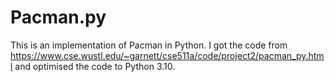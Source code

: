 # Pacman.py
This is an implementation of Pacman in Python.
I got the code from https://www.cse.wustl.edu/~garnett/cse511a/code/project2/pacman_py.html 
and optimised the code to Python 3.10.
